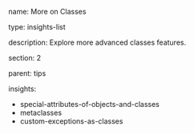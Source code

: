 name: More on Classes

type: insights-list

description: Explore more advanced classes features.

section: 2

parent: tips

insights:
  - special-attributes-of-objects-and-classes
  - metaclasses
  - custom-exceptions-as-classes
